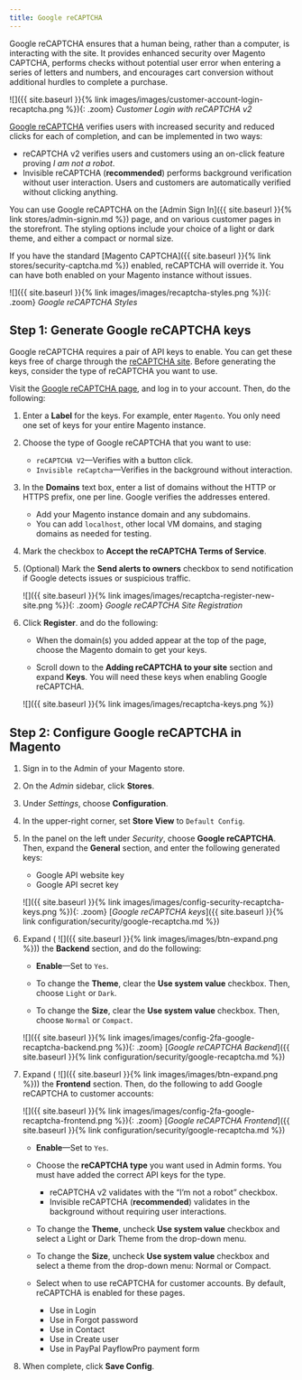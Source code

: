 ```yaml
---
title: Google reCAPTCHA
---
```


Google reCAPTCHA ensures that a human being, rather than a computer, is interacting with the site. It provides enhanced security over Magento CAPTCHA, performs checks without potential user error when entering a series of letters and numbers, and encourages cart conversion without additional hurdles to complete a purchase.

![]({{ site.baseurl }}{% link images/images/customer-account-login-recaptcha.png %}){: .zoom}
_Customer Login with reCAPTCHA v2_

[Google reCAPTCHA][1] verifies users with increased security and reduced clicks for each of completion, and can be implemented in two ways:

-  reCAPTCHA v2 verifies users and customers using an on-click feature proving _I am not a robot_.
-  Invisible reCAPTCHA (**recommended**) performs background verification without user interaction. Users and customers are automatically verified without clicking anything.

You can use Google reCAPTCHA on the [Admin Sign In]({{ site.baseurl }}{% link stores/admin-signin.md %}) page, and on various customer pages in the storefront. The styling options include your choice of a light or dark theme, and either a compact or normal size.

If you have the standard [Magento CAPTCHA]({{ site.baseurl }}{% link stores/security-captcha.md %}) enabled, reCAPTCHA will override it. You can have both enabled on your Magento instance without issues.

![]({{ site.baseurl }}{% link images/images/recaptcha-styles.png %}){: .zoom}
_Google reCAPTCHA Styles_

## Step 1: Generate Google reCAPTCHA keys

Google reCAPTCHA requires a pair of API keys to enable. You can get these keys free of charge through the [reCAPTCHA site][2]. Before generating the keys, consider the type of reCAPTCHA you want to use.

Visit the [Google reCAPTCHA page][2], and log in to your account. Then, do the following:

1.  Enter a **Label** for the keys. For example, enter `Magento`. You only need one set of keys for your entire Magento instance.

1.  Choose the type of Google reCAPTCHA that you want to use:

    -  `reCAPTCHA V2`—Verifies with a button click.
    -  `Invisible reCaptcha`—Verifies in the background without interaction.

1.  In the **Domains** text box, enter a list of domains without the HTTP or HTTPS prefix, one per line. Google verifies the addresses entered.

    -  Add your Magento instance domain and any subdomains.
    -  You can add `localhost`, other local VM domains, and staging domains as needed for testing.

1.  Mark the checkbox to **Accept the reCAPTCHA Terms of Service**.

1.  (Optional) Mark the **Send alerts to owners** checkbox to send notification if Google detects issues or suspicious traffic.

    ![]({{ site.baseurl }}{% link images/images/recaptcha-register-new-site.png %}){: .zoom}
    _Google reCAPTCHA Site Registration_

1.  Click **Register**. and do the following:

    -  When the domain(s) you added appear at the top of the page, choose the Magento domain to get your keys.

    -  Scroll down to the **Adding reCAPTCHA to your site** section and expand **Keys**. You will need these keys when enabling Google reCAPTCHA.

    ![]({{ site.baseurl }}{% link images/images/recaptcha-keys.png %})

## Step 2: Configure Google reCAPTCHA in Magento

1.  Sign in to the Admin of your Magento store.

1.  On the _Admin_ sidebar, click **Stores**.

1.  Under _Settings_, choose **Configuration**.

1.  In the upper-right corner, set **Store View** to `Default Config`.

1.  In the panel on the left under _Security_, choose **Google reCAPTCHA**. Then, expand the **General** section, and enter the following generated keys:

    * Google API website key
    * Google API secret key

    ![]({{ site.baseurl }}{% link images/images/config-security-recaptcha-keys.png %}){: .zoom}
    [*Google reCAPTCHA keys*]({{ site.baseurl }}{% link configuration/security/google-recaptcha.md %})

1.  Expand ( ![]({{ site.baseurl }}{% link images/images/btn-expand.png %})) the **Backend** section, and do the following:

    -  **Enable**—Set to `Yes`.

    -  To change the **Theme**, clear the **Use system value** checkbox. Then, choose `Light` or `Dark`.

    -  To change the **Size**, clear the **Use system value** checkbox. Then, choose `Normal` or `Compact`.

    ![]({{ site.baseurl }}{% link images/images/config-2fa-google-recaptcha-backend.png %}){: .zoom}
    [*Google reCAPTCHA Backend*]({{ site.baseurl }}{% link configuration/security/google-recaptcha.md %})

1.  Expand ( ![]({{ site.baseurl }}{% link images/images/btn-expand.png %})) the **Frontend** section. Then, do the following to add Google reCAPTCHA to customer accounts:

    ![]({{ site.baseurl }}{% link images/images/config-2fa-google-recaptcha-frontend.png %}){: .zoom}
    [*Google reCAPTCHA Frontend*]({{ site.baseurl }}{% link configuration/security/google-recaptcha.md %})

    -  **Enable**—Set to `Yes`.

    -  Choose the **reCAPTCHA type** you want used in Admin forms. You must have added the correct API keys for the type.

        * reCAPTCHA v2 validates with the “I’m not a robot” checkbox.
        * Invisible reCAPTCHA (**recommended**) validates in the background without requiring user interactions.

    -  To change the **Theme**, uncheck **Use system value** checkbox and select a Light or Dark Theme from the drop-down menu.

    -  To change the **Size**, uncheck **Use system value** checkbox and select a theme from the drop-down menu: Normal or Compact.

    -  Select when to use reCAPTCHA for customer accounts. By default, reCAPTCHA is enabled for these pages.

        * Use in Login
        * Use in Forgot password
        * Use in Contact
        * Use in Create user
        * Use in PayPal PayflowPro payment form 

1.  When complete, click **Save Config**.

[1]: https://www.google.com/recaptcha/intro/v3beta.html
[2]: https://www.google.com/recaptcha/admin
